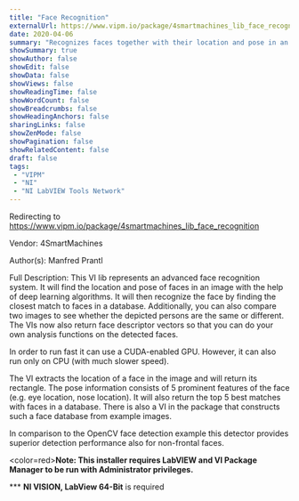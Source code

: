 ```yaml
---
title: "Face Recognition"
externalUrl: https://www.vipm.io/package/4smartmachines_lib_face_recognition
date: 2020-04-06
summary: "Recognizes faces together with their location and pose in an image. Uses advanced algorithms for robust results."
showSummary: true
showAuthor: false
showEdit: false
showData: false
showViews: false
showReadingTime: false
showWordCount: false
showBreadcrumbs: false
showHeadingAnchors: false
sharingLinks: false
showZenMode: false
showPagination: false
showRelatedContent: false
draft: false
tags:
 - "VIPM"
 - "NI"
 - "NI LabVIEW Tools Network"
---
```


Redirecting to https://www.vipm.io/package/4smartmachines_lib_face_recognition

Vendor: 4SmartMachines

Author(s): Manfred Prantl
 
Full Description:
This VI lib represents an advanced face recognition system. It will find the location and pose of faces in an image with the help of deep learning algorithms. It will then recognize the face by finding the closest match to faces in a database.
Additionally, you can also compare two images to see whether the depicted persons are the same or different.
The VIs now also return face descriptor vectors so that you can do your own analysis functions on the detected faces.  

In order to run fast it can use a CUDA-enabled GPU. However, it can also run only on CPU (with much slower speed).

The VI extracts the location of a face in the image and will return its rectangle. The pose information consists of 5 prominent features of the face (e.g. eye location, nose location). It will also return the top 5 best matches with faces in a database. There is also a VI in the package that constructs such a face database from example images.

In comparison to the OpenCV face detection example this detector provides superior detection performance also for non-frontal faces. 

<color=red>**Note: This installer requires LabVIEW and VI Package Manager to be run with Administrator privileges.**</color> 

*** **NI VISION, LabView 64-Bit** is required